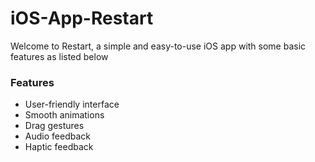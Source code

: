 # iOS-App-Restart

Welcome to Restart, a simple and easy-to-use iOS app with some basic features as listed below

<h3>Features</h3>
<ul>
<li>User-friendly interface
<li>Smooth animations
<li>Drag gestures
<li>Audio feedback
<li>Haptic feedback
